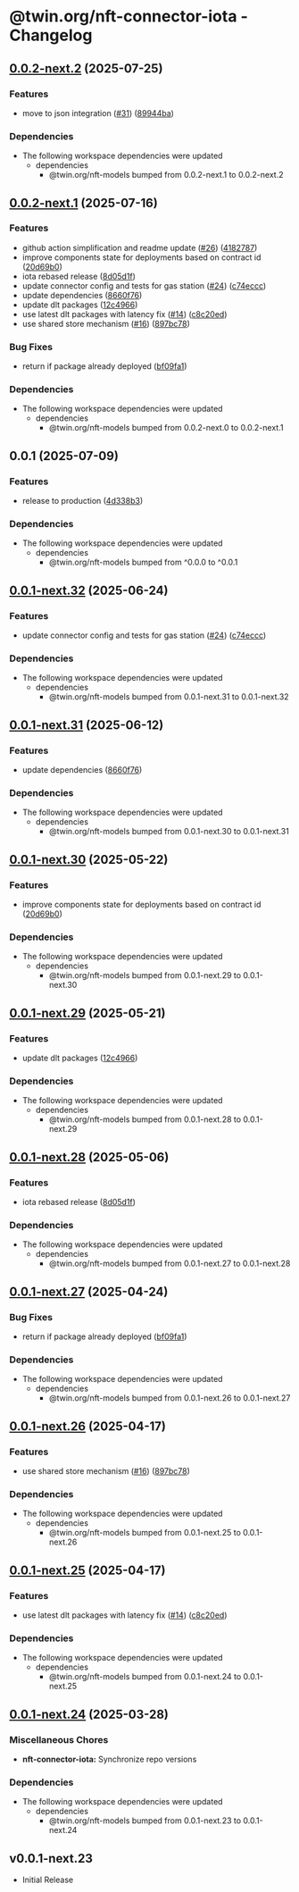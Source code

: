 # @twin.org/nft-connector-iota - Changelog

## [0.0.2-next.2](https://github.com/twinfoundation/nft/compare/nft-connector-iota-v0.0.2-next.1...nft-connector-iota-v0.0.2-next.2) (2025-07-25)


### Features

* move to json integration ([#31](https://github.com/twinfoundation/nft/issues/31)) ([89944ba](https://github.com/twinfoundation/nft/commit/89944ba05b955944f84419224c3ae63fef28cc23))


### Dependencies

* The following workspace dependencies were updated
  * dependencies
    * @twin.org/nft-models bumped from 0.0.2-next.1 to 0.0.2-next.2

## [0.0.2-next.1](https://github.com/twinfoundation/nft/compare/nft-connector-iota-v0.0.2-next.0...nft-connector-iota-v0.0.2-next.1) (2025-07-16)


### Features

* github action simplification and readme update ([#26](https://github.com/twinfoundation/nft/issues/26)) ([4182787](https://github.com/twinfoundation/nft/commit/4182787203c00fc760ec43c9d4198e4da20adfb7))
* improve components state for deployments based on contract id ([20d69b0](https://github.com/twinfoundation/nft/commit/20d69b0084ba6932ef53e1eceec0506526b08ba6))
* iota rebased release ([8d05d1f](https://github.com/twinfoundation/nft/commit/8d05d1f58c1aacac983c100697ab40a314ad34ea))
* update connector config and tests for gas station ([#24](https://github.com/twinfoundation/nft/issues/24)) ([c74eccc](https://github.com/twinfoundation/nft/commit/c74eccc3ca79b676ef21de7b7e69fcf9941ea43e))
* update dependencies ([8660f76](https://github.com/twinfoundation/nft/commit/8660f76ca324b0f476e45544cac6bee4b3146c3b))
* update dlt packages ([12c4966](https://github.com/twinfoundation/nft/commit/12c4966bceb926b7cdcf1449165bee09187a426c))
* use latest dlt packages with latency fix ([#14](https://github.com/twinfoundation/nft/issues/14)) ([c8c20ed](https://github.com/twinfoundation/nft/commit/c8c20edd74daf4610125f4abc0fd613d42b6a195))
* use shared store mechanism ([#16](https://github.com/twinfoundation/nft/issues/16)) ([897bc78](https://github.com/twinfoundation/nft/commit/897bc7805248ba1388b2dd03df24c33f1633f344))


### Bug Fixes

* return if package already deployed ([bf09fa1](https://github.com/twinfoundation/nft/commit/bf09fa15818f968d7c0f2ddbc29a5566511607d2))


### Dependencies

* The following workspace dependencies were updated
  * dependencies
    * @twin.org/nft-models bumped from 0.0.2-next.0 to 0.0.2-next.1

## 0.0.1 (2025-07-09)


### Features

* release to production ([4d338b3](https://github.com/twinfoundation/nft/commit/4d338b3e8a4dbccc61a1d1da3c470ba86cefe535))


### Dependencies

* The following workspace dependencies were updated
  * dependencies
    * @twin.org/nft-models bumped from ^0.0.0 to ^0.0.1

## [0.0.1-next.32](https://github.com/twinfoundation/nft/compare/nft-connector-iota-v0.0.1-next.31...nft-connector-iota-v0.0.1-next.32) (2025-06-24)


### Features

* update connector config and tests for gas station ([#24](https://github.com/twinfoundation/nft/issues/24)) ([c74eccc](https://github.com/twinfoundation/nft/commit/c74eccc3ca79b676ef21de7b7e69fcf9941ea43e))


### Dependencies

* The following workspace dependencies were updated
  * dependencies
    * @twin.org/nft-models bumped from 0.0.1-next.31 to 0.0.1-next.32

## [0.0.1-next.31](https://github.com/twinfoundation/nft/compare/nft-connector-iota-v0.0.1-next.30...nft-connector-iota-v0.0.1-next.31) (2025-06-12)


### Features

* update dependencies ([8660f76](https://github.com/twinfoundation/nft/commit/8660f76ca324b0f476e45544cac6bee4b3146c3b))


### Dependencies

* The following workspace dependencies were updated
  * dependencies
    * @twin.org/nft-models bumped from 0.0.1-next.30 to 0.0.1-next.31

## [0.0.1-next.30](https://github.com/twinfoundation/nft/compare/nft-connector-iota-v0.0.1-next.29...nft-connector-iota-v0.0.1-next.30) (2025-05-22)


### Features

* improve components state for deployments based on contract id ([20d69b0](https://github.com/twinfoundation/nft/commit/20d69b0084ba6932ef53e1eceec0506526b08ba6))


### Dependencies

* The following workspace dependencies were updated
  * dependencies
    * @twin.org/nft-models bumped from 0.0.1-next.29 to 0.0.1-next.30

## [0.0.1-next.29](https://github.com/twinfoundation/nft/compare/nft-connector-iota-v0.0.1-next.28...nft-connector-iota-v0.0.1-next.29) (2025-05-21)


### Features

* update dlt packages ([12c4966](https://github.com/twinfoundation/nft/commit/12c4966bceb926b7cdcf1449165bee09187a426c))


### Dependencies

* The following workspace dependencies were updated
  * dependencies
    * @twin.org/nft-models bumped from 0.0.1-next.28 to 0.0.1-next.29

## [0.0.1-next.28](https://github.com/twinfoundation/nft/compare/nft-connector-iota-v0.0.1-next.27...nft-connector-iota-v0.0.1-next.28) (2025-05-06)


### Features

* iota rebased release ([8d05d1f](https://github.com/twinfoundation/nft/commit/8d05d1f58c1aacac983c100697ab40a314ad34ea))


### Dependencies

* The following workspace dependencies were updated
  * dependencies
    * @twin.org/nft-models bumped from 0.0.1-next.27 to 0.0.1-next.28

## [0.0.1-next.27](https://github.com/twinfoundation/nft/compare/nft-connector-iota-v0.0.1-next.26...nft-connector-iota-v0.0.1-next.27) (2025-04-24)


### Bug Fixes

* return if package already deployed ([bf09fa1](https://github.com/twinfoundation/nft/commit/bf09fa15818f968d7c0f2ddbc29a5566511607d2))


### Dependencies

* The following workspace dependencies were updated
  * dependencies
    * @twin.org/nft-models bumped from 0.0.1-next.26 to 0.0.1-next.27

## [0.0.1-next.26](https://github.com/twinfoundation/nft/compare/nft-connector-iota-v0.0.1-next.25...nft-connector-iota-v0.0.1-next.26) (2025-04-17)


### Features

* use shared store mechanism ([#16](https://github.com/twinfoundation/nft/issues/16)) ([897bc78](https://github.com/twinfoundation/nft/commit/897bc7805248ba1388b2dd03df24c33f1633f344))


### Dependencies

* The following workspace dependencies were updated
  * dependencies
    * @twin.org/nft-models bumped from 0.0.1-next.25 to 0.0.1-next.26

## [0.0.1-next.25](https://github.com/twinfoundation/nft/compare/nft-connector-iota-v0.0.1-next.24...nft-connector-iota-v0.0.1-next.25) (2025-04-17)


### Features

* use latest dlt packages with latency fix ([#14](https://github.com/twinfoundation/nft/issues/14)) ([c8c20ed](https://github.com/twinfoundation/nft/commit/c8c20edd74daf4610125f4abc0fd613d42b6a195))


### Dependencies

* The following workspace dependencies were updated
  * dependencies
    * @twin.org/nft-models bumped from 0.0.1-next.24 to 0.0.1-next.25

## [0.0.1-next.24](https://github.com/twinfoundation/nft/compare/nft-connector-iota-v0.0.1-next.23...nft-connector-iota-v0.0.1-next.24) (2025-03-28)


### Miscellaneous Chores

* **nft-connector-iota:** Synchronize repo versions


### Dependencies

* The following workspace dependencies were updated
  * dependencies
    * @twin.org/nft-models bumped from 0.0.1-next.23 to 0.0.1-next.24

## v0.0.1-next.23

- Initial Release
